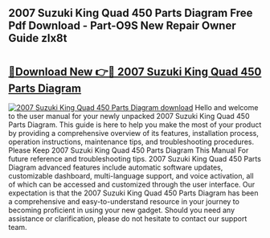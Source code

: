## 2007 Suzuki King Quad 450 Parts Diagram Free Pdf Download - Part-O9S New Repair Owner Guide zIx8t

# <h2><a href="http://dfhlav.blite.top/?on=2007+Suzuki+King+Quad+450+Parts+Diagram">🔗Download New 👉🔴 2007 Suzuki King Quad 450 Parts Diagram</a></h2>

[![2007 Suzuki King Quad 450 Parts Diagram download](https://i.imgur.com/lujVjoI.png)](http://dfhlav.blite.top/?on=2007+Suzuki+King+Quad+450+Parts+Diagram)
Hello and welcome to the user manual for your newly unpacked 2007 Suzuki King Quad 450 Parts Diagram. This guide is here to help you make the most of your product by providing a comprehensive overview of its features, installation process, operation instructions, maintenance tips, and troubleshooting procedures. Please Keep 2007 Suzuki King Quad 450 Parts Diagram This Manual For future reference and troubleshooting tips. 2007 Suzuki King Quad 450 Parts Diagram advanced features include automatic software updates, customizable dashboard, multi-language support, and voice activation, all of which can be accessed and customized through the user interface. Our expectation is that the 2007 Suzuki King Quad 450 Parts Diagram has been a comprehensive and easy-to-understand resource in your journey to becoming proficient in using your new gadget. Should you need any assistance or clarification, please do not hesitate to contact our support team.
